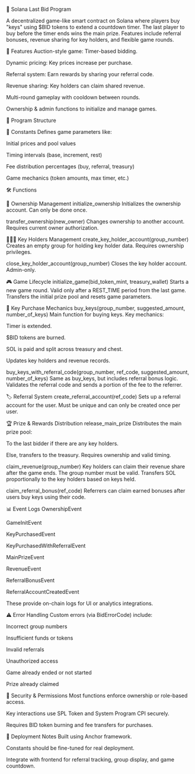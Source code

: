 🧠 Solana Last Bid Program

A decentralized game-like smart contract on Solana where players buy "keys" using $BID tokens to extend a countdown timer. The last player to buy before the timer ends wins the main prize. Features include referral bonuses, revenue sharing for key holders, and flexible game rounds.

🚀 Features
Auction-style game: Timer-based bidding.

Dynamic pricing: Key prices increase per purchase.

Referral system: Earn rewards by sharing your referral code.

Revenue sharing: Key holders can claim shared revenue.

Multi-round gameplay with cooldown between rounds.

Ownership & admin functions to initialize and manage games.

📂 Program Structure

📌 Constants
Defines game parameters like:

Initial prices and pool values

Timing intervals (base, increment, rest)

Fee distribution percentages (buy, referral, treasury)

Game mechanics (token amounts, max timer, etc.)

🛠 Functions

🔑 Ownership Management
initialize_ownership
Initializes the ownership account. Can only be done once.

transfer_ownership(new_owner)
Changes ownership to another account. Requires current owner authorization.

🧑‍🤝‍🧑 Key Holders Management
create_key_holder_account(group_number)
Creates an empty group for holding key holder data. Requires ownership privileges.

close_key_holder_account(group_number)
Closes the key holder account. Admin-only.

🎮 Game Lifecycle
initialize_game(bid_token_mint, treasury_wallet)
Starts a new game round. Valid only after a REST_TIME period from the last game. Transfers the initial prize pool and resets game parameters.

🛒 Key Purchase Mechanics
buy_keys(group_number, suggested_amount, number_of_keys)
Main function for buying keys. Key mechanics:

Timer is extended.

$BID tokens are burned.

SOL is paid and split across treasury and chest.

Updates key holders and revenue records.

buy_keys_with_referral_code(group_number, ref_code, suggested_amount, number_of_keys)
Same as buy_keys, but includes referral bonus logic. Validates the referral code and sends a portion of the fee to the referrer.

🏷 Referral System
create_referral_account(ref_code)
Sets up a referral account for the user. Must be unique and can only be created once per user.

🏆 Prize & Rewards Distribution
release_main_prize
Distributes the main prize pool:

To the last bidder if there are any key holders.

Else, transfers to the treasury. Requires ownership and valid timing.

claim_revenue(group_number)
Key holders can claim their revenue share after the game ends. The group number must be valid. Transfers SOL proportionally to the key holders based on keys held.

claim_referral_bonus(ref_code)
Referrers can claim earned bonuses after users buy keys using their code.

📊 Event Logs
OwnershipEvent

GameInitEvent

KeyPurchasedEvent

KeyPurchasedWithReferralEvent

MainPrizeEvent

RevenueEvent

ReferralBonusEvent

ReferralAccountCreatedEvent

These provide on-chain logs for UI or analytics integrations.

⚠️ Error Handling
Custom errors (via BidErrorCode) include:

Incorrect group numbers

Insufficient funds or tokens

Invalid referrals

Unauthorized access

Game already ended or not started

Prize already claimed

🔐 Security & Permissions
Most functions enforce ownership or role-based access.

Key interactions use SPL Token and System Program CPI securely.

Requires BID token burning and fee transfers for purchases.

🧪 Deployment Notes
Built using Anchor framework.

Constants should be fine-tuned for real deployment.

Integrate with frontend for referral tracking, group display, and game countdown.

